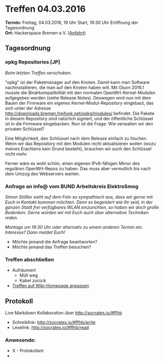 # Treffen 04.03.2016
**Termin:** Freitag, 04.03.2016, 19 Uhr Start, 19:30 Uhr Eröffnung der Tagesordnung  
**Ort:** Hackerspace Bremen e.V. ([Anfahrt](https://www.hackerspace-bremen.de/anfahrt/))

## Tagesordnung

### opkg Repositories [JP]

_Beim letzten Treffen verschoben._

"opkg" ist der Paketmanager auf den Knoten. Damit kann man Software nachinstallieren, die man auf den Knoten haben will. Mit Gluon 2016.1 musste die Binärkompatibilität mit den normalen OpenWrt-Kernel-Modulen aufgegeben werden (siehe Release Notes). Deswegen wird nun mit dem Bauen der Firmware ein eigenes Kernel-Modul-Repository eingebaut, das sich unter der Adresse http://downloads.bremen.freifunk.net/opkg/modules/ befindet. Die Pakete in diesem Repository sind natürlich signiert, und der öffentliche Schlüssel ist in die Firmware eingebacken. Nun ist die Frage: Wie verwalten wir den privaten Schlüssel?

Eine Möglichkeit, den Schlüssel nach dem Release einfach zu löschen. Wenn wir das Repository mit den Modulen nicht aktualisieren wollen (wozu meines Erachtens kein Grund besteht), brauchen wir auch den Schlüssel nicht mehr.

Ferner wäre es wohl schön, einen eigenen IPv6-fähigen Mirror des regulären OpenWrt-Repos zu haben. Das muss aber vermutlich bis nach dem Umzug des Webservers warten.

### Anfrage an info@ vom BUND Arbeitskreis ElektroSmog

_Simon Stößer sieht auf dem Foto so sympathisch aus, dass wir gerne mit Euch in Kontakt kommen möchten. Denn so begeistert wie Ihr seid, in der ganzen Stadt frei verfügbares WLAN einzurichten, so haben wir doch große Bedenken. Gerne würden wir mit Euch auch über alternative Techniken reden._

_Montags um 19:30 Uhr oder alternativ zu einem anderen Termin ein. Interesse? Dann meldet Euch!_

* Möchte jemand die Anfrage beantworten?
* Möchte jemand das Treffen besuchen?

### Treffen abschließen
* Aufräumen!
  * Müll weg
  * Kabel zurück
* [Treffen auf Wiki-Homepage anpassen](Home)


## Protokoll
Live Markdown Kollaboration über http://socrates.io/#ffhb
* Schreiblink: http://socrates.io/#ffhb/write
* Leselink: http://socrates.io/#ffhb/read

### Anwesende:
- X - Protokollant
- 